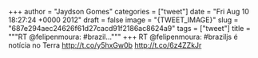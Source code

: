 
+++
author = "Jaydson Gomes"
categories = ["tweet"]
date = "Fri Aug 10 18:27:24 +0000 2012"
draft = false
image = "{TWEET_IMAGE}"
slug = "687e294aec24626f61d27cacd91f2186ac8624a9"
tags = ["tweet"]
title = """RT @felipenmoura: #brazil..."""
+++
RT @felipenmoura: #braziljs é notícia no Terra http://t.co/y5hxGw0b http://t.co/6z4ZZkJr
